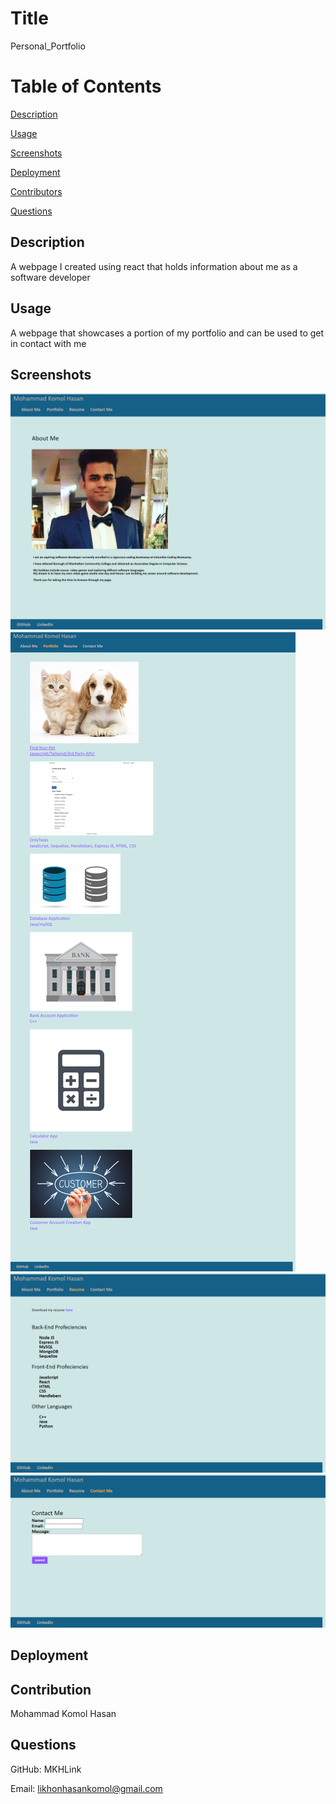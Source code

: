 # Title
Personal_Portfolio

# Table of Contents
[Description](#description)

[Usage](#usage)

[Screenshots](#screenshots)

[Deployment](#deploymet)

[Contributors](#contributors)

[Questions](#questions)

## Description
A webpage I created using react that holds information about me as a software developer

## Usage
A webpage that showcases a portion of my portfolio and can be used to get in contact with me

## Screenshots
![alt text](./src/Assets/Screenshots/1.png)
![alt text](./src/Assets/Screenshots/2.png)
![alt text](./src/Assets/Screenshots/3.png)
![alt text](./src/Assets/Screenshots/4.png)

## Deployment

## Contribution
Mohammad Komol Hasan

## Questions
GitHub: MKHLink

Email: likhonhasankomol@gmail.com
    
